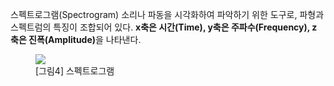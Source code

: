 스펙트로그램(Spectrogram)
소리나 파동을 시각화하여 파악하기 위한 도구로, 파형과 스펙트럼의 특징이 조합되어 있다.
<b>x축은 시간(Time), y축은 주파수(Frequency), z 축은 진폭(Amplitude)</b>을 나타낸다.</p>
<p></p><figure class="imageblock alignCenter" data-filename="스펙트로그램.png" data-origin-width="644" data-origin-height="335"><span data-url="https://blog.kakaocdn.net/dn/6iL9D/btqDxvwgJXW/e9MIeg6zSoMm28ro3tpGCK/img.png" data-lightbox="lightbox" data-alt="[그림4] 스펙트로그램"><img src="https://blog.kakaocdn.net/dn/6iL9D/btqDxvwgJXW/e9MIeg6zSoMm28ro3tpGCK/img.png" srcset="https://img1.daumcdn.net/thumb/R1280x0/?scode=mtistory2&amp;fname=https%3A%2F%2Fblog.kakaocdn.net%2Fdn%2F6iL9D%2FbtqDxvwgJXW%2Fe9MIeg6zSoMm28ro3tpGCK%2Fimg.png" data-filename="스펙트로그램.png" data-origin-width="644" data-origin-height="335"></span><figcaption>[그림4] 스펙트로그램</figcaption></figure><p></p>
